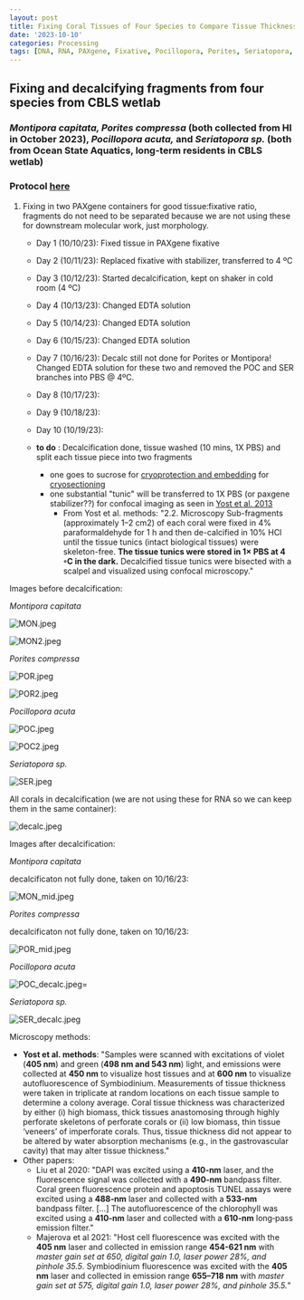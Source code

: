 ```yaml
---
layout: post
title: Fixing Coral Tissues of Four Species to Compare Tissue Thickness 
date: '2023-10-10'
categories: Processing
tags: [DNA, RNA, PAXgene, Fixative, Pocillopora, Porites, Seriatopora, Montipora]
---
```


## Fixing and decalcifying fragments from four species from CBLS wetlab

### *Montipora capitata, Porites compressa* (both collected from HI in October 2023), *Pocillopora acuta,* and *Seriatopora sp.* (both from Ocean State Aquatics, long-term residents in CBLS wetlab)

### Protocol [here](https://zdellaert.github.io/ZD_Putnam_Lab_Notebook/PAXgene-Fix-Decalc-Protocol/)

1. Fixing in two PAXgene containers for good tissue:fixative ratio, fragments do not need to be separated because we are not using these for downstream molecular work, just morphology.
    - Day 1 (10/10/23): Fixed tissue in PAXgene fixative
    - Day 2 (10/11/23): Replaced fixative with stabilizer, transferred to 4 ºC
    - Day 3 (10/12/23): Started decalcification, kept on shaker in cold room (4 ºC)
    - Day 4 (10/13/23): Changed EDTA solution
    - Day 5 (10/14/23): Changed EDTA solution
    - Day 6 (10/15/23): Changed EDTA solution
    - Day 7 (10/16/23): Decalc still not done for Porites or Montipora! Changed EDTA solution for these two and removed the POC and SER branches into PBS @ 4ºC. 
    - Day 8 (10/17/23):
    - Day 9 (10/18/23):
    - Day 10 (10/19/23):


    - **to do** : Decalcification done, tissue washed (10 mins, 1X PBS) and split each tissue piece into two fragments
        - one goes to sucrose for [cryoprotection and embedding](https://zdellaert.github.io/ZD_Putnam_Lab_Notebook/Cryoembedding-Protocol/) for [cryosectioning](https://zdellaert.github.io/ZD_Putnam_Lab_Notebook/Cryosectioning-Protocol/)
        - one substantial "tunic" will be transferred to 1X PBS (or paxgene stabilizer??) for confocal imaging as seen in [Yost et al. 2013](https://www.sciencedirect.com/science/article/pii/S0944200613000640)
            - From Yost et al. methods: "2.2. Microscopy Sub-fragments (approximately 1–2 cm2) of each coral were fixed in 4% paraformaldehyde for 1 h and then de-calcified in 10% HCl until the tissue tunics (intact biological tissues) were skeleton-free. **The tissue tunics were stored in 1× PBS at 4 ◦C in the dark.** Decalcified tissue tunics were bisected with a scalpel and visualized using confocal microscopy."
            
Images before decalcification:

*Montipora capitata*

![MON.jpeg](https://github.com/zdellaert/ZD_Putnam_Lab_Notebook/blob/master/images/PAXgene/4species/MON.jpeg?raw=true)

![MON2.jpeg](https://github.com/zdellaert/ZD_Putnam_Lab_Notebook/blob/master/images/PAXgene/4species/MON2.jpeg?raw=true)
            

*Porites compressa*

![POR.jpeg](https://github.com/zdellaert/ZD_Putnam_Lab_Notebook/blob/master/images/PAXgene/4species/POR.jpeg?raw=true)

![POR2.jpeg](https://github.com/zdellaert/ZD_Putnam_Lab_Notebook/blob/master/images/PAXgene/4species/POR2.jpeg?raw=true)


*Pocillopora acuta*

![POC.jpeg](https://github.com/zdellaert/ZD_Putnam_Lab_Notebook/blob/master/images/PAXgene/4species/POC.jpeg?raw=true)

![POC2.jpeg](https://github.com/zdellaert/ZD_Putnam_Lab_Notebook/blob/master/images/PAXgene/4species/POC2.jpeg?raw=true)


*Seriatopora sp.*

![SER.jpeg](https://github.com/zdellaert/ZD_Putnam_Lab_Notebook/blob/master/images/PAXgene/4species/SER.jpeg?raw=true)

All corals in decalcification (we are not using these for RNA so we can keep them in the same container):

![decalc.jpeg](https://github.com/zdellaert/ZD_Putnam_Lab_Notebook/blob/master/images/PAXgene/4species/decalc.jpeg?raw=true)

Images after decalcification:

*Montipora capitata*

decalcificaton not fully done, taken on 10/16/23:

![MON_mid.jpeg](https://github.com/zdellaert/ZD_Putnam_Lab_Notebook/blob/master/images/PAXgene/4species/MON_mid.jpeg?raw=true)

*Porites compressa*

decalcificaton not fully done, taken on 10/16/23:

![POR_mid.jpeg](https://github.com/zdellaert/ZD_Putnam_Lab_Notebook/blob/master/images/PAXgene/4species/POR_mid.jpeg?raw=true)

*Pocillopora acuta*

![POC_decalc.jpeg](https://github.com/zdellaert/ZD_Putnam_Lab_Notebook/blob/master/images/PAXgene/4species/POC_decalc.jpeg?raw=true)=

*Seriatopora sp.*

![SER_decalc.jpeg](https://github.com/zdellaert/ZD_Putnam_Lab_Notebook/blob/master/images/PAXgene/4species/SER_decalc.jpeg?raw=true)

Microscopy methods:
- **Yost et al. methods**: "Samples were scanned with excitations of violet (**405 nm**) and green (**498 nm and 543 nm**) light, and emissions were collected at **450 nm** to visualize host tissues and at **600 nm** to visualize autofluorescence of Symbiodinium. Measurements of tissue thickness were taken in triplicate at random locations on each tissue sample to determine a colony average. Coral tissue thickness was characterized by either (i) high biomass, thick tissues anastomosing through highly perforate skeletons of perforate corals or (ii) low biomass, thin tissue ‘veneers’ of imperforate corals. Thus, tissue thickness did not appear to be altered by water absorption mechanisms (e.g., in the gastrovascular cavity) that may alter tissue thickness."
- Other papers:
    - Liu et al 2020: "DAPI was excited using a **410‐nm** laser, and the fluorescence signal was collected with a **490‐nm** bandpass filter. Coral green fluorescence protein and apoptosis TUNEL assays were excited using a **488‐nm** laser and collected with a **533‐nm** bandpass filter. [...] The autofluorescence of the chlorophyll was excited using a **410‐nm** laser and collected with a **610‐nm** long‐pass emission filter."
    - Majerova et al 2021: "Host cell fluorescence was excited with the **405 nm** laser and collected in emission range **454-621 nm** with *master gain set at 650, digital gain 1.0, laser power 28%, and pinhole 35.5*. Symbiodinium fluorescence was excited with the **405 nm** laser and collected in emission range **655–718 nm** with *master gain set at 575, digital gain 1.0, laser power 28%, and pinhole 35.5.*"
